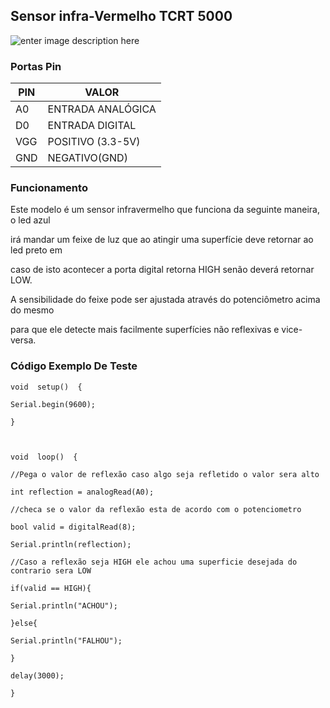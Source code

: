 ## Sensor infra-Vermelho TCRT 5000
![enter image description here](https://www.saravati.com.br/media/catalog/product/cache/ff61517d26ace703648229d56c081b52/9/d/9dcb3c4ac3.jpg)

### Portas Pin


| PIN|VALOR  |
|--|--|
| A0 |ENTRADA ANALÓGICA  |
| D0 |ENTRADA DIGITAL  |
| VGG |POSITIVO (3.3-5V)  |
| GND |NEGATIVO(GND) |


### Funcionamento

 Este modelo é um sensor infravermelho que funciona da seguinte maneira, o led azul

 irá mandar um feixe de luz que ao atingir uma superfície deve retornar ao led preto em

 caso de isto acontecer a porta digital retorna HIGH senão deverá retornar LOW.

 A sensibilidade do feixe pode ser ajustada através do potenciômetro acima do mesmo

 para que ele detecte mais facilmente superfícies não reflexivas e vice-versa.

### Código Exemplo De Teste


  

	void  setup()  {

	Serial.begin(9600);

	}

	  

	void  loop()  {

	//Pega o valor de reflexão caso algo seja refletido o valor sera alto

	int reflection = analogRead(A0);

	//checa se o valor da reflexão esta de acordo com o potenciometro

	bool valid = digitalRead(8);

	Serial.println(reflection);

	//Caso a reflexão seja HIGH ele achou uma superficie desejada do contrario sera LOW

	if(valid == HIGH){

	Serial.println("ACHOU");

	}else{

	Serial.println("FALHOU");

	}

	delay(3000);

	}

